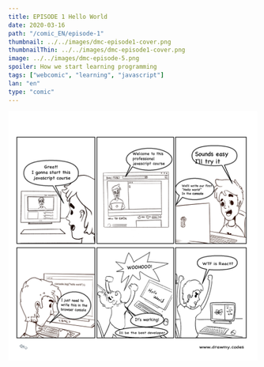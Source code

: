 ```yaml
---
title: EPISODE 1 Hello World
date: 2020-03-16
path: "/comic_EN/episode-1"
thumbnail: ../../images/dmc-episode1-cover.png
thumbnailThin: ../../images/dmc-episode1-cover.png
image: ../../images/dmc-episode-5.png
spoiler: How we start learning programming
tags: ["webcomic", "learning", "javascript"]
lan: "en"
type: "comic"
---
```


![Comic 1](../../images/dmc-episode-1.png)
